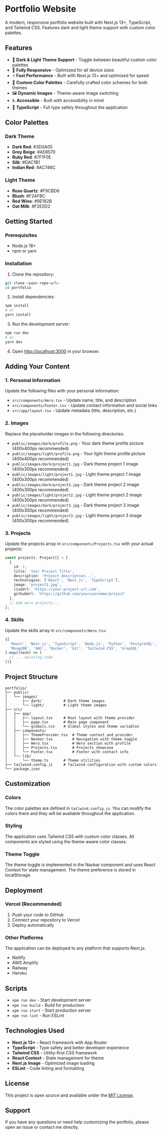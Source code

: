 # Portfolio Website

A modern, responsive portfolio website built with Next.js 13+, TypeScript, and Tailwind CSS. Features dark and light theme support with custom color palettes.

## Features

- 🌙 **Dark & Light Theme Support** - Toggle between beautiful custom color palettes
- 📱 **Fully Responsive** - Optimized for all device sizes
- ⚡ **Fast Performance** - Built with Next.js 13+ and optimized for speed
- 🎨 **Custom Color Palettes** - Carefully crafted color schemes for both themes
- 🖼️ **Dynamic Images** - Theme-aware image switching
- ♿ **Accessible** - Built with accessibility in mind
- 🔧 **TypeScript** - Full type safety throughout the application

## Color Palettes

### Dark Theme
- **Dark Red**: #3D0A05
- **Grey Beige**: #A58570
- **Ruby Red**: #7F1F0E
- **Silk**: #DAC1B1
- **Indian Red**: #AC746C

### Light Theme
- **Rose Quartz**: #F9CBD6
- **Blush**: #F2AFBC
- **Red Wine**: #9E182B
- **Oat Milk**: #F2E0D2

## Getting Started

### Prerequisites
- Node.js 18+ 
- npm or yarn

### Installation

1. Clone the repository:
```bash
git clone <your-repo-url>
cd portfolio
```

2. Install dependencies:
```bash
npm install
# or
yarn install
```

3. Run the development server:
```bash
npm run dev
# or
yarn dev
```

4. Open [http://localhost:3000](http://localhost:3000) in your browser.

## Adding Your Content

### 1. Personal Information
Update the following files with your personal information:

- `src/components/Hero.tsx` - Update name, title, and description
- `src/components/Footer.tsx` - Update contact information and social links
- `src/app/layout.tsx` - Update metadata (title, description, etc.)

### 2. Images
Replace the placeholder images in the following directories:

- `public/images/dark/profile.png` - Your dark theme profile picture (400x400px recommended)
- `public/images/light/profile.png` - Your light theme profile picture (400x400px recommended)
- `public/images/dark/project1.jpg` - Dark theme project 1 image (400x300px recommended)
- `public/images/light/project1.jpg` - Light theme project 1 image (400x300px recommended)
- `public/images/dark/project2.jpg` - Dark theme project 2 image (400x300px recommended)
- `public/images/light/project2.jpg` - Light theme project 2 image (400x300px recommended)
- `public/images/dark/project3.jpg` - Dark theme project 3 image (400x300px recommended)
- `public/images/light/project3.jpg` - Light theme project 3 image (400x300px recommended)

### 3. Projects
Update the projects array in `src/components/Projects.tsx` with your actual projects:

```typescript
const projects: Project[] = [
  {
    id: 1,
    title: 'Your Project Title',
    description: 'Project description...',
    technologies: ['React', 'Next.js', 'TypeScript'],
    image: 'project1.jpg',
    liveUrl: 'https://your-project-url.com',
    githubUrl: 'https://github.com/yourusername/project'
  },
  // Add more projects...
];
```

### 4. Skills
Update the skills array in `src/components/Hero.tsx`:

```typescript
{[
  'React', 'Next.js', 'TypeScript', 'Node.js', 'Python', 'PostgreSQL',
  'MongoDB', 'AWS', 'Docker', 'Git', 'Tailwind CSS', 'GraphQL'
].map((tech) => (
  // ... existing code
))}
```

## Project Structure

```
portfolio/
├── public/
│   └── images/
│       ├── dark/          # Dark theme images
│       └── light/         # Light theme images
├── src/
│   ├── app/
│   │   ├── layout.tsx     # Root layout with theme provider
│   │   ├── page.tsx       # Main page component
│   │   └── globals.css    # Global styles and theme variables
│   ├── components/
│   │   ├── ThemeProvider.tsx  # Theme context and provider
│   │   ├── Navbar.tsx         # Navigation with theme toggle
│   │   ├── Hero.tsx           # Hero section with profile
│   │   ├── Projects.tsx       # Projects showcase
│   │   └── Footer.tsx         # Footer with contact info
│   └── lib/
│       └── theme.ts       # Theme utilities
├── tailwind.config.js     # Tailwind configuration with custom colors
└── package.json
```

## Customization

### Colors
The color palettes are defined in `tailwind.config.js`. You can modify the colors there and they will be available throughout the application.

### Styling
The application uses Tailwind CSS with custom color classes. All components are styled using the theme-aware color classes.

### Theme Toggle
The theme toggle is implemented in the Navbar component and uses React Context for state management. The theme preference is stored in localStorage.

## Deployment

### Vercel (Recommended)
1. Push your code to GitHub
2. Connect your repository to Vercel
3. Deploy automatically

### Other Platforms
The application can be deployed to any platform that supports Next.js:
- Netlify
- AWS Amplify
- Railway
- Heroku

## Scripts

- `npm run dev` - Start development server
- `npm run build` - Build for production
- `npm run start` - Start production server
- `npm run lint` - Run ESLint

## Technologies Used

- **Next.js 13+** - React framework with App Router
- **TypeScript** - Type safety and better developer experience
- **Tailwind CSS** - Utility-first CSS framework
- **React Context** - State management for theme
- **Next.js Image** - Optimized image loading
- **ESLint** - Code linting and formatting

## License

This project is open source and available under the [MIT License](LICENSE).

## Support

If you have any questions or need help customizing the portfolio, please open an issue or contact me directly.